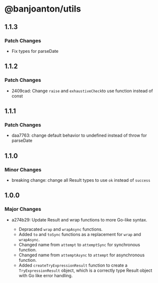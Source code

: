 # @banjoanton/utils

## 1.1.3

### Patch Changes

-   Fix types for parseDate

## 1.1.2

### Patch Changes

-   2409cad: Change `raise` and `exhaustiveCheck`to use function instead of const

## 1.1.1

### Patch Changes

-   daa7763: change default behavior to undefined instead of throw for parseDate

## 1.1.0

### Minor Changes

-   breaking change: change all Result types to use `ok` instead of `success`

## 1.0.0

### Major Changes

-   a274b29: Update Result and wrap functions to more Go-like syntax.

    -   Depracated `wrap` and `wrapAsync` functions.
    -   Added `to` and `toSync` functions as a replacement for `wrap` and `wrapAsync`.
    -   Changed name from `attempt` to `attemptSync` for synchronous function.
    -   Changed name from `attemptAsync` to `attempt` for asynchronous function.
    -   Added `createTryExpressionResult` function to create a `TryExpressionResult` object, which is a correctly type Result object with Go like error handling.
